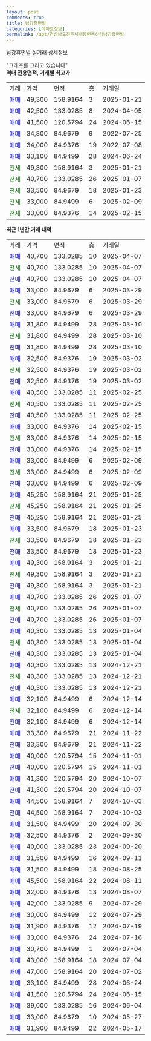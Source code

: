 ```yaml
---
layout: post
comments: true
title: 남강휴먼빌
categories: [아파트정보]
permalink: /apt/경상남도진주시내동면독산리남강휴먼빌
---
```


남강휴먼빌 실거래 상세정보

<script type="text/javascript">
  google.charts.load('current', {'packages':['line', 'corechart']});
  google.charts.setOnLoadCallback(drawChart);

  function drawChart() {
    var data = new google.visualization.DataTable();
    data.addColumn('date', '거래일');
    data.addColumn('number', "매매");
    data.addColumn('number', "전세");
    data.addColumn('number', "전매");

    data.addRows([[new Date(Date.parse("2025-04-07")), 40700, null, null], [new Date(Date.parse("2025-04-07")), null, 40700, null], [new Date(Date.parse("2025-04-07")), null, null, 40700], [new Date(Date.parse("2025-03-29")), 33000, null, null], [new Date(Date.parse("2025-03-29")), null, 33000, null], [new Date(Date.parse("2025-03-29")), null, null, 33000], [new Date(Date.parse("2025-03-10")), 31800, null, null], [new Date(Date.parse("2025-03-10")), null, 31800, null], [new Date(Date.parse("2025-03-10")), null, null, 31800], [new Date(Date.parse("2025-03-02")), 32500, null, null], [new Date(Date.parse("2025-03-02")), null, 32500, null], [new Date(Date.parse("2025-03-02")), null, null, 32500], [new Date(Date.parse("2025-02-25")), 40500, null, null], [new Date(Date.parse("2025-02-25")), null, 40500, null], [new Date(Date.parse("2025-02-25")), null, null, 40500], [new Date(Date.parse("2025-02-15")), 33000, null, null], [new Date(Date.parse("2025-02-15")), null, 33000, null], [new Date(Date.parse("2025-02-15")), null, null, 33000], [new Date(Date.parse("2025-02-09")), 33000, null, null], [new Date(Date.parse("2025-02-09")), null, 33000, null], [new Date(Date.parse("2025-02-09")), null, null, 33000], [new Date(Date.parse("2025-01-25")), 45250, null, null], [new Date(Date.parse("2025-01-25")), null, 45250, null], [new Date(Date.parse("2025-01-25")), null, null, 45250], [new Date(Date.parse("2025-01-23")), 33500, null, null], [new Date(Date.parse("2025-01-23")), null, 33500, null], [new Date(Date.parse("2025-01-23")), null, null, 33500], [new Date(Date.parse("2025-01-21")), 49300, null, null], [new Date(Date.parse("2025-01-21")), null, 49300, null], [new Date(Date.parse("2025-01-21")), null, null, 49300], [new Date(Date.parse("2025-01-07")), 40700, null, null], [new Date(Date.parse("2025-01-07")), null, 40700, null], [new Date(Date.parse("2025-01-07")), null, null, 40700], [new Date(Date.parse("2025-01-04")), 40300, null, null], [new Date(Date.parse("2025-01-04")), null, 40300, null], [new Date(Date.parse("2025-01-04")), null, null, 40300], [new Date(Date.parse("2024-12-21")), 40300, null, null], [new Date(Date.parse("2024-12-21")), null, 40300, null], [new Date(Date.parse("2024-12-21")), null, null, 40300], [new Date(Date.parse("2024-12-14")), 32100, null, null], [new Date(Date.parse("2024-12-14")), null, 32100, null], [new Date(Date.parse("2024-12-14")), null, null, 32100], [new Date(Date.parse("2024-11-22")), 33300, null, null], [new Date(Date.parse("2024-11-22")), null, null, 33300], [new Date(Date.parse("2024-11-01")), 40000, null, null], [new Date(Date.parse("2024-11-01")), null, null, 40000], [new Date(Date.parse("2024-10-07")), 41300, null, null], [new Date(Date.parse("2024-10-07")), null, null, 41300], [new Date(Date.parse("2024-10-03")), 44500, null, null], [new Date(Date.parse("2024-10-03")), null, null, 44500], [new Date(Date.parse("2024-09-30")), 31500, null, null], [new Date(Date.parse("2024-09-30")), 32500, null, null], [new Date(Date.parse("2024-09-20")), 40000, null, null], [new Date(Date.parse("2024-09-11")), 31500, null, null], [new Date(Date.parse("2024-08-25")), 31500, null, null], [new Date(Date.parse("2024-08-11")), 45500, null, null], [new Date(Date.parse("2024-08-07")), 32000, null, null], [new Date(Date.parse("2024-07-29")), 42000, null, null], [new Date(Date.parse("2024-07-29")), 30000, null, null], [new Date(Date.parse("2024-07-19")), 31900, null, null], [new Date(Date.parse("2024-07-16")), 33000, null, null], [new Date(Date.parse("2024-07-04")), 30700, null, null], [new Date(Date.parse("2024-07-04")), 43000, null, null], [new Date(Date.parse("2024-07-02")), 47000, null, null], [new Date(Date.parse("2024-06-24")), 33100, null, null], [new Date(Date.parse("2024-06-15")), 41500, null, null], [new Date(Date.parse("2024-06-04")), 39000, null, null], [new Date(Date.parse("2024-05-27")), 33000, null, null], [new Date(Date.parse("2024-05-17")), 31900, null, null]]);

    var options = {
      hAxis: {
        format: 'yyyy/MM/dd'
      },    
      lineWidth: 0,
      pointsVisible: true,    
      title: '최근 1년간 유형별 실거래가 분포',
      legend: { position: 'bottom' }
    };

    var formatter = new google.visualization.NumberFormat({pattern:'###,###'} );
    formatter.format(data, 1);
    formatter.format(data, 2);
    
    setTimeout(function() {
        var chart = new google.visualization.LineChart(document.getElementById('columnchart_material'));
        chart.draw(data, (options));
        document.getElementById('loading').style.display = 'none';
    }, 200);
  }
</script>


<div id="loading" style="z-index:20; display: block; margin-left: 0px">"그래프를 그리고 있습니다"</div>
<div id="columnchart_material" style="width: 95%; margin-left: 0px; display: block"></div>
<!-- contents start -->
<b>역대 전용면적, 거래별 최고가</b>
<table class="sortable">
    <tr>
      <td>거래</td>
      <td>가격</td>
      <td>면적</td>
      <td>층</td>
      <td>거래일</td>
    </tr>
        <tr>
          <td><a style="color: blue">매매</a></td>
          <td>49,300</td>
          <td>158.9164</td>
          <td>3</td>
          <td>2025-01-21</td>
        </tr>            <tr>
          <td><a style="color: blue">매매</a></td>
          <td>42,500</td>
          <td>133.0285</td>
          <td>8</td>
          <td>2024-04-05</td>
        </tr>            <tr>
          <td><a style="color: blue">매매</a></td>
          <td>41,500</td>
          <td>120.5794</td>
          <td>24</td>
          <td>2024-06-15</td>
        </tr>            <tr>
          <td><a style="color: blue">매매</a></td>
          <td>34,800</td>
          <td>84.9679</td>
          <td>9</td>
          <td>2022-07-25</td>
        </tr>            <tr>
          <td><a style="color: blue">매매</a></td>
          <td>34,000</td>
          <td>84.9376</td>
          <td>19</td>
          <td>2022-07-08</td>
        </tr>            <tr>
          <td><a style="color: blue">매매</a></td>
          <td>33,100</td>
          <td>84.9499</td>
          <td>28</td>
          <td>2024-06-24</td>
        </tr>        
        <tr>
              <td><a style="color: darkgreen">전세</a></td>
              <td>49,300</td>
              <td>158.9164</td>
              <td>3</td>
              <td>2025-01-21</td>
            </tr>            <tr>
              <td><a style="color: darkgreen">전세</a></td>
              <td>40,700</td>
              <td>133.0285</td>
              <td>26</td>
              <td>2025-01-07</td>
            </tr>            <tr>
              <td><a style="color: darkgreen">전세</a></td>
              <td>33,500</td>
              <td>84.9679</td>
              <td>18</td>
              <td>2025-01-23</td>
            </tr>            <tr>
              <td><a style="color: darkgreen">전세</a></td>
              <td>33,000</td>
              <td>84.9499</td>
              <td>6</td>
              <td>2025-02-09</td>
            </tr>            <tr>
              <td><a style="color: darkgreen">전세</a></td>
              <td>33,000</td>
              <td>84.9376</td>
              <td>14</td>
              <td>2025-02-15</td>
            </tr>        
    
</table>

<b>최근 1년간 거래 내역</b>

<table class="sortable">
    <tr>
      <td>거래</td>
      <td>가격</td>
      <td>면적</td>
      <td>층</td>
      <td>거래일</td>
    </tr>
    <tr>
      <td><a style="color: blue">매매</a></td>
      <td>40,700</td>
      <td>133.0285</td>
      <td>10</td>
      <td>2025-04-07</td>
    </tr>          <tr>
      <td><a style="color: darkgreen">전세</a></td>
      <td>40,700</td>
      <td>133.0285</td>
      <td>10</td>
      <td>2025-04-07</td>
    </tr>          <tr>
      <td><a style="color: darkblue">전매</a></td>
      <td>40,700</td>
      <td>133.0285</td>
      <td>10</td>
      <td>2025-04-07</td>
    </tr>          <tr>
      <td><a style="color: blue">매매</a></td>
      <td>33,000</td>
      <td>84.9679</td>
      <td>6</td>
      <td>2025-03-29</td>
    </tr>          <tr>
      <td><a style="color: darkgreen">전세</a></td>
      <td>33,000</td>
      <td>84.9679</td>
      <td>6</td>
      <td>2025-03-29</td>
    </tr>          <tr>
      <td><a style="color: darkblue">전매</a></td>
      <td>33,000</td>
      <td>84.9679</td>
      <td>6</td>
      <td>2025-03-29</td>
    </tr>          <tr>
      <td><a style="color: blue">매매</a></td>
      <td>31,800</td>
      <td>84.9499</td>
      <td>28</td>
      <td>2025-03-10</td>
    </tr>          <tr>
      <td><a style="color: darkgreen">전세</a></td>
      <td>31,800</td>
      <td>84.9499</td>
      <td>28</td>
      <td>2025-03-10</td>
    </tr>          <tr>
      <td><a style="color: darkblue">전매</a></td>
      <td>31,800</td>
      <td>84.9499</td>
      <td>28</td>
      <td>2025-03-10</td>
    </tr>          <tr>
      <td><a style="color: blue">매매</a></td>
      <td>32,500</td>
      <td>84.9376</td>
      <td>19</td>
      <td>2025-03-02</td>
    </tr>          <tr>
      <td><a style="color: darkgreen">전세</a></td>
      <td>32,500</td>
      <td>84.9376</td>
      <td>19</td>
      <td>2025-03-02</td>
    </tr>          <tr>
      <td><a style="color: darkblue">전매</a></td>
      <td>32,500</td>
      <td>84.9376</td>
      <td>19</td>
      <td>2025-03-02</td>
    </tr>          <tr>
      <td><a style="color: blue">매매</a></td>
      <td>40,500</td>
      <td>133.0285</td>
      <td>11</td>
      <td>2025-02-25</td>
    </tr>          <tr>
      <td><a style="color: darkgreen">전세</a></td>
      <td>40,500</td>
      <td>133.0285</td>
      <td>11</td>
      <td>2025-02-25</td>
    </tr>          <tr>
      <td><a style="color: darkblue">전매</a></td>
      <td>40,500</td>
      <td>133.0285</td>
      <td>11</td>
      <td>2025-02-25</td>
    </tr>          <tr>
      <td><a style="color: blue">매매</a></td>
      <td>33,000</td>
      <td>84.9376</td>
      <td>14</td>
      <td>2025-02-15</td>
    </tr>          <tr>
      <td><a style="color: darkgreen">전세</a></td>
      <td>33,000</td>
      <td>84.9376</td>
      <td>14</td>
      <td>2025-02-15</td>
    </tr>          <tr>
      <td><a style="color: darkblue">전매</a></td>
      <td>33,000</td>
      <td>84.9376</td>
      <td>14</td>
      <td>2025-02-15</td>
    </tr>          <tr>
      <td><a style="color: blue">매매</a></td>
      <td>33,000</td>
      <td>84.9499</td>
      <td>6</td>
      <td>2025-02-09</td>
    </tr>          <tr>
      <td><a style="color: darkgreen">전세</a></td>
      <td>33,000</td>
      <td>84.9499</td>
      <td>6</td>
      <td>2025-02-09</td>
    </tr>          <tr>
      <td><a style="color: darkblue">전매</a></td>
      <td>33,000</td>
      <td>84.9499</td>
      <td>6</td>
      <td>2025-02-09</td>
    </tr>          <tr>
      <td><a style="color: blue">매매</a></td>
      <td>45,250</td>
      <td>158.9164</td>
      <td>21</td>
      <td>2025-01-25</td>
    </tr>          <tr>
      <td><a style="color: darkgreen">전세</a></td>
      <td>45,250</td>
      <td>158.9164</td>
      <td>21</td>
      <td>2025-01-25</td>
    </tr>          <tr>
      <td><a style="color: darkblue">전매</a></td>
      <td>45,250</td>
      <td>158.9164</td>
      <td>21</td>
      <td>2025-01-25</td>
    </tr>          <tr>
      <td><a style="color: blue">매매</a></td>
      <td>33,500</td>
      <td>84.9679</td>
      <td>18</td>
      <td>2025-01-23</td>
    </tr>          <tr>
      <td><a style="color: darkgreen">전세</a></td>
      <td>33,500</td>
      <td>84.9679</td>
      <td>18</td>
      <td>2025-01-23</td>
    </tr>          <tr>
      <td><a style="color: darkblue">전매</a></td>
      <td>33,500</td>
      <td>84.9679</td>
      <td>18</td>
      <td>2025-01-23</td>
    </tr>          <tr>
      <td><a style="color: blue">매매</a></td>
      <td>49,300</td>
      <td>158.9164</td>
      <td>3</td>
      <td>2025-01-21</td>
    </tr>          <tr>
      <td><a style="color: darkgreen">전세</a></td>
      <td>49,300</td>
      <td>158.9164</td>
      <td>3</td>
      <td>2025-01-21</td>
    </tr>          <tr>
      <td><a style="color: darkblue">전매</a></td>
      <td>49,300</td>
      <td>158.9164</td>
      <td>3</td>
      <td>2025-01-21</td>
    </tr>          <tr>
      <td><a style="color: blue">매매</a></td>
      <td>40,700</td>
      <td>133.0285</td>
      <td>26</td>
      <td>2025-01-07</td>
    </tr>          <tr>
      <td><a style="color: darkgreen">전세</a></td>
      <td>40,700</td>
      <td>133.0285</td>
      <td>26</td>
      <td>2025-01-07</td>
    </tr>          <tr>
      <td><a style="color: darkblue">전매</a></td>
      <td>40,700</td>
      <td>133.0285</td>
      <td>26</td>
      <td>2025-01-07</td>
    </tr>          <tr>
      <td><a style="color: blue">매매</a></td>
      <td>40,300</td>
      <td>133.0285</td>
      <td>13</td>
      <td>2025-01-04</td>
    </tr>          <tr>
      <td><a style="color: darkgreen">전세</a></td>
      <td>40,300</td>
      <td>133.0285</td>
      <td>13</td>
      <td>2025-01-04</td>
    </tr>          <tr>
      <td><a style="color: darkblue">전매</a></td>
      <td>40,300</td>
      <td>133.0285</td>
      <td>13</td>
      <td>2025-01-04</td>
    </tr>          <tr>
      <td><a style="color: blue">매매</a></td>
      <td>40,300</td>
      <td>133.0285</td>
      <td>13</td>
      <td>2024-12-21</td>
    </tr>          <tr>
      <td><a style="color: darkgreen">전세</a></td>
      <td>40,300</td>
      <td>133.0285</td>
      <td>13</td>
      <td>2024-12-21</td>
    </tr>          <tr>
      <td><a style="color: darkblue">전매</a></td>
      <td>40,300</td>
      <td>133.0285</td>
      <td>13</td>
      <td>2024-12-21</td>
    </tr>          <tr>
      <td><a style="color: blue">매매</a></td>
      <td>32,100</td>
      <td>84.9499</td>
      <td>6</td>
      <td>2024-12-14</td>
    </tr>          <tr>
      <td><a style="color: darkgreen">전세</a></td>
      <td>32,100</td>
      <td>84.9499</td>
      <td>6</td>
      <td>2024-12-14</td>
    </tr>          <tr>
      <td><a style="color: darkblue">전매</a></td>
      <td>32,100</td>
      <td>84.9499</td>
      <td>6</td>
      <td>2024-12-14</td>
    </tr>          <tr>
      <td><a style="color: blue">매매</a></td>
      <td>33,300</td>
      <td>84.9679</td>
      <td>21</td>
      <td>2024-11-22</td>
    </tr>          <tr>
      <td><a style="color: darkblue">전매</a></td>
      <td>33,300</td>
      <td>84.9679</td>
      <td>21</td>
      <td>2024-11-22</td>
    </tr>          <tr>
      <td><a style="color: blue">매매</a></td>
      <td>40,000</td>
      <td>120.5794</td>
      <td>15</td>
      <td>2024-11-01</td>
    </tr>          <tr>
      <td><a style="color: darkblue">전매</a></td>
      <td>40,000</td>
      <td>120.5794</td>
      <td>15</td>
      <td>2024-11-01</td>
    </tr>          <tr>
      <td><a style="color: blue">매매</a></td>
      <td>41,300</td>
      <td>120.5794</td>
      <td>20</td>
      <td>2024-10-07</td>
    </tr>          <tr>
      <td><a style="color: darkblue">전매</a></td>
      <td>41,300</td>
      <td>120.5794</td>
      <td>20</td>
      <td>2024-10-07</td>
    </tr>          <tr>
      <td><a style="color: blue">매매</a></td>
      <td>44,500</td>
      <td>158.9164</td>
      <td>7</td>
      <td>2024-10-03</td>
    </tr>          <tr>
      <td><a style="color: darkblue">전매</a></td>
      <td>44,500</td>
      <td>158.9164</td>
      <td>7</td>
      <td>2024-10-03</td>
    </tr>          <tr>
      <td><a style="color: blue">매매</a></td>
      <td>31,500</td>
      <td>84.9499</td>
      <td>20</td>
      <td>2024-09-30</td>
    </tr>          <tr>
      <td><a style="color: blue">매매</a></td>
      <td>32,500</td>
      <td>84.9376</td>
      <td>2</td>
      <td>2024-09-30</td>
    </tr>          <tr>
      <td><a style="color: blue">매매</a></td>
      <td>40,000</td>
      <td>133.0285</td>
      <td>23</td>
      <td>2024-09-20</td>
    </tr>          <tr>
      <td><a style="color: blue">매매</a></td>
      <td>31,500</td>
      <td>84.9499</td>
      <td>16</td>
      <td>2024-09-11</td>
    </tr>          <tr>
      <td><a style="color: blue">매매</a></td>
      <td>31,500</td>
      <td>84.9499</td>
      <td>18</td>
      <td>2024-08-25</td>
    </tr>          <tr>
      <td><a style="color: blue">매매</a></td>
      <td>45,500</td>
      <td>158.9164</td>
      <td>22</td>
      <td>2024-08-11</td>
    </tr>          <tr>
      <td><a style="color: blue">매매</a></td>
      <td>32,000</td>
      <td>84.9376</td>
      <td>13</td>
      <td>2024-08-07</td>
    </tr>          <tr>
      <td><a style="color: blue">매매</a></td>
      <td>42,000</td>
      <td>133.0285</td>
      <td>9</td>
      <td>2024-07-29</td>
    </tr>          <tr>
      <td><a style="color: blue">매매</a></td>
      <td>30,000</td>
      <td>84.9499</td>
      <td>12</td>
      <td>2024-07-29</td>
    </tr>          <tr>
      <td><a style="color: blue">매매</a></td>
      <td>31,900</td>
      <td>84.9376</td>
      <td>12</td>
      <td>2024-07-19</td>
    </tr>          <tr>
      <td><a style="color: blue">매매</a></td>
      <td>33,000</td>
      <td>84.9376</td>
      <td>24</td>
      <td>2024-07-16</td>
    </tr>          <tr>
      <td><a style="color: blue">매매</a></td>
      <td>30,700</td>
      <td>84.9499</td>
      <td>1</td>
      <td>2024-07-04</td>
    </tr>          <tr>
      <td><a style="color: blue">매매</a></td>
      <td>43,000</td>
      <td>158.9164</td>
      <td>18</td>
      <td>2024-07-04</td>
    </tr>          <tr>
      <td><a style="color: blue">매매</a></td>
      <td>47,000</td>
      <td>158.9164</td>
      <td>20</td>
      <td>2024-07-02</td>
    </tr>          <tr>
      <td><a style="color: blue">매매</a></td>
      <td>33,100</td>
      <td>84.9499</td>
      <td>28</td>
      <td>2024-06-24</td>
    </tr>          <tr>
      <td><a style="color: blue">매매</a></td>
      <td>41,500</td>
      <td>120.5794</td>
      <td>24</td>
      <td>2024-06-15</td>
    </tr>          <tr>
      <td><a style="color: blue">매매</a></td>
      <td>39,000</td>
      <td>133.0285</td>
      <td>16</td>
      <td>2024-06-04</td>
    </tr>          <tr>
      <td><a style="color: blue">매매</a></td>
      <td>33,000</td>
      <td>84.9679</td>
      <td>10</td>
      <td>2024-05-27</td>
    </tr>          <tr>
      <td><a style="color: blue">매매</a></td>
      <td>31,900</td>
      <td>84.9499</td>
      <td>22</td>
      <td>2024-05-17</td>
    </tr>      </table>
<!-- contents end -->    

